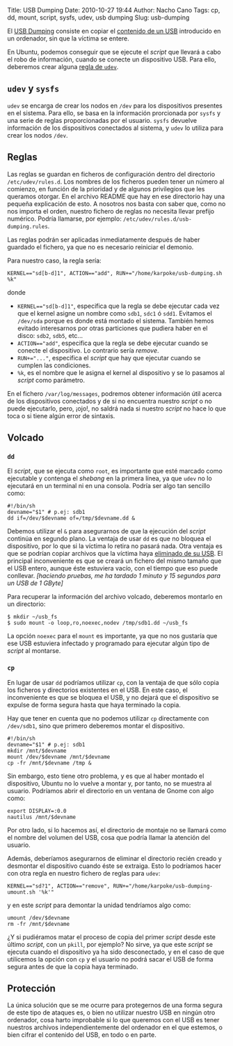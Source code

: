 Title: USB Dumping
Date: 2010-10-27 19:44
Author: Nacho Cano
Tags: cp, dd, mount, script, sysfs, udev, usb dumping
Slug: usb-dumping

El [USB Dumping][] consiste en copiar el [contenido de un USB][]
introducido en un ordenador, sin que la víctima se entere.

En Ubuntu, podemos conseguir que se ejecute el _script_ que llevará a
cabo el robo de información, cuando se conecte un dispositivo USB. Para
ello, deberemos crear alguna [regla de `udev`][regla de udev].


`udev` y `sysfs`
----------------

`udev` se encarga de crear los nodos en `/dev` para los dispositivos
presentes en el sistema. Para ello, se basa en la información
prorcionada por `sysfs` y una serie de reglas proporcionadas por el
usuario. `sysfs` devuelve información de los dispositivos conectados al
sistema, y `udev` lo utiliza para crear los nodos `/dev`.

Reglas
------

Las reglas se guardan en ficheros de configuración dentro del directorio
`/etc/udev/rules.d`. Los nombres de los ficheros pueden tener un número
al comienzo, en función de la prioridad y de algunos privilegios que les
queramos otorgar. En el archivo README que hay en ese directorio hay una
pequeña explicación de esto. A nosotros nos basta con saber que, como no
nos importa el orden, nuestro fichero de reglas no necesita llevar
prefijo numérico. Podría llamarse, por ejemplo:
`/etc/udev/rules.d/usb-dumping.rules`.

Las reglas podrán ser aplicadas inmediatamente después de haber guardado
el fichero, ya que no es necesario reiniciar el demonio.

Para nuestro caso, la regla sería:

    KERNEL=="sd[b-d]1", ACTION=="add", RUN+="/home/karpoke/usb-dumping.sh %k"

donde

-   `KERNEL=="sd[b-d]1"`, especifica que la regla se debe ejecutar cada
    vez que el kernel asigne un nombre como `sdb1`, `sdc1` ó `sdd1`.
    Evitamos el `/dev/sda` porque es donde está montado el sistema.
    También hemos evitado interesarnos por otras particiones que pudiera
    haber en el disco: `sdb2`, `sdb5`, etc...
-   `ACTION=="add"`, especifica que la regla se debe ejecutar cuando se
    conecte el dispositivo. Lo contrario sería _remove_.
-   `RUN+="..."`, especifica el _script_ que hay que ejecutar cuando se
    cumplen las condiciones.
-   `%k`, es el nombre que le asigna el kernel al dispositivo y se lo
    pasamos al _script_ como parámetro.

En el fichero `/var/log/messages`, podremos obtener información útil
acerca de los dispositivos conectados y de si no encuentra nuestro
_script_ o no puede ejecutarlo, pero, ¡ojo!, no saldrá nada si nuestro
_script_ no hace lo que toca o si tiene algún error de sintaxis.

Volcado
-------

### `dd`

El _script_, que se ejecuta como `root`, es importante que esté marcado
como ejecutable y contenga el _shebang_ en la primera línea, ya que
`udev` no lo ejecutará en un terminal ni en una consola. Podría ser algo
tan sencillo como:

    #!/bin/sh
    devname="$1" # p.ej: sdb1
    dd if=/dev/$devname of=/tmp/$devname.dd &

Debemos utilizar el `&` para asegurarnos de que la ejecución del
_script_ continúa en segundo plano. La ventaja de usar `dd` es que no
bloquea el dispositivo, por lo que si la víctima lo retira no pasará
nada. Otra ventaja es que se podrían copiar archivos que la víctima haya
[eliminado de su USB][]. El principal inconveniente es que se creará un
fichero del mismo tamaño que el USB entero, aunque éste estuviera vacío,
con el tiempo que eso puede conllevar. *[haciendo pruebas, me ha tardado
1 minuto y 15 segundos para un USB de 1 GByte]*

Para recuperar la información del archivo volcado, deberemos montarlo en
un directorio:

    $ mkdir ~/usb_fs
    $ sudo mount -o loop,ro,noexec,nodev /tmp/sdb1.dd ~/usb_fs

La opción `noexec` para el `mount` es importante, ya que no nos gustaría
que ese USB estuviera infectado y programado para ejecutar algún tipo de
_script_ al montarse.

### `cp`

En lugar de usar `dd` podríamos utilizar `cp`, con la ventaja de que
sólo copia los ficheros y directorios existentes en el USB. En este
caso, el inconveniente es que se bloquea el USB, y no dejará que el
dispositivo se expulse de forma segura hasta que haya terminado la
copia.

Hay que tener en cuenta que no podemos utilizar `cp` directamente con
`/dev/sdb1`, sino que primero deberemos montar el dispositivo.

    #!/bin/sh
    devname="$1" # p.ej: sdb1
    mkdir /mnt/$devname
    mount /dev/$devname /mnt/$devname
    cp -fr /mnt/$devname /tmp &

Sin embargo, esto tiene otro problema, y es que al haber montado el
dispositivo, Ubuntu no lo vuelve a montar y, por tanto, no se muestra al
usuario. Podríamos abrir el directorio en un ventana de Gnome con algo
como:

    export DISPLAY=:0.0
    nautilus /mnt/$devname

Por otro lado, si lo hacemos así, el directorio de montaje no se llamará
como el nombre del volumen del USB, cosa que podría llamar la atención
del usuario.

Además, deberíamos asegurarnos de eliminar el directorio recién creado y
desmontar el dispositivo cuando éste se extraiga. Esto lo podríamos
hacer con otra regla en nuestro fichero de reglas para `udev`:

    KERNEL=="sd?1", ACTION=="remove", RUN+="/home/karpoke/usb-dumping-umount.sh '%k'"

y en este _script_ para demontar la unidad tendríamos algo como:

    umount /dev/$devname
    rm -fr /mnt/$devname

¿Y si pudiéramos matar el proceso de copia del primer _script_ desde
este último _script_, con un `pkill`, por ejemplo? No sirve, ya que este
_script_ se ejecuta cuando el dispositivo ya ha sido desconectado, y en
el caso de que utilicemos la opción con `cp` y el usuario no podrá sacar
el USB de forma segura antes de que la copia haya terminado.

Protección
----------

La única solución que se me ocurre para protegernos de una forma segura
de este tipo de ataques es, o bien no utilizar nuestro USB en ningún
otro ordenador, cosa harto improbable si lo que queremos con el USB es
tener nuestros archivos independientemente del ordenador en el que
estemos, o bien cifrar el contenido del USB, en todo o en parte.

  [USB Dumping]: http://www.seguridadapple.com/2010/10/usb-dumping-en-mac-os-x.html
    "seguridad apple"
  [contenido de un USB]: {filename}/admin/recuperando-archivos-del-usb.md
    "contenido de un USB"
  [regla de udev]: http://www.reactivated.net/writing_udev_rules.html
    "udev rules"
  [eliminado de su USB]: {filename}/admin/recuperando-archivos-del-usb.md
    "recuperando archivos eliminados"
